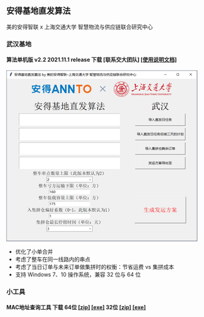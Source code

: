 ## 安得基地直发算法 
美的安得智联 x 上海交通大学 智慧物流与供应链联合研究中心

### 武汉基地
#### 算法单机版 v2.2 2021.11.1 release 下载 [联系交大团队]  [[使用说明文档]](./wuhan/v2/软件使用说明文档_v2.2.pdf) <!--[[第1部分]](./wuhan/v2/基地直发算法_v2.2.z01) [[第2部分]](./wuhan/v2/基地直发算法_v2.2.zip)-->
![img](./wuhan/v2/GUI_v2.2_500x448.png)
* 优化了小单合并
* 考虑了整车在同一线路内的串点
* 考虑了当日订单与未来订单做集拼时的权衡：节省运费 vs 集拼成本
* 支持 Windows 7、10 操作系统，兼容 32 位与 64 位


### 小工具
#### MAC地址查询工具 下载 64位 [[zip]](https://shh1.github.io/annto/MAC地址查询工具.zip) [[exe]](https://shh1.github.io/annto/MAC地址查询工具.exe) 32位 [[zip]](https://shh1.github.io/annto/MAC地址查询工具[兼容版].zip) [[exe]](https://shh1.github.io/annto/MAC地址查询工具[兼容版].exe)
